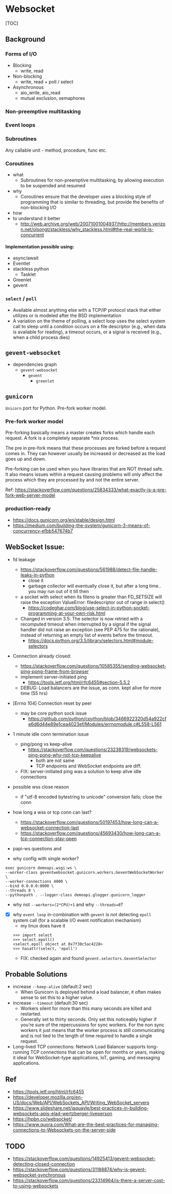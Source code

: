 # Websocket

[TOC]

## Background

### Forms of I/O
- Blocking
	- write, read 	
- Non-blocking 	
	- write, read + poll / select
- Asynchronous 
	- aio_write, aio_read
	- mutual exclusion, semaphores

### Non-preemptive multitasking

### Event loops

### Subroutines 
Any callable unit - method, procedure, func etc.

### Coroutines 
- what
	- Subroutines for non-preemptive multitasking, by allowing execution to be suspended and resumed
- why
	- Coroutines ensure that the developer uses a blocking style of programming that is similar to threading, but provide the benefits of non-blocking I/O
- how
- to understand it better
	- http://web.archive.org/web/20071001004937/http://members.verizon.net/olsongt/stackless/why_stackless.html#the-real-world-is-concurrent

#### Implementation possible using:
- async/await
- Eventlet
- stackless python
	- Tasklet
- Greenlet
- gevent


### `select` / `poll` 
- Available almost anything else with a TCP/IP protocol stack that either utilizes or is modeled after the BSD implementation
- A variation on the theme of polling, a select loop uses the select system call to sleep until a condition occurs on a file descriptor (e.g., when data is available for reading), a timeout occurs, or a signal is received (e.g., when a child process dies)

## `gevent-websocket`
- dependencies graph
	- `gevent-websocket`
		- `gevent`
			- `greenlet`

## `gunicorn`

`Unicorn` port for Python. Pre-fork worker model.

### Pre-fork worker model

Pre-forking basically means a master creates forks which handle each request. A fork is a completely separate *nix process.

The pre in pre-fork means that these processes are forked before a request comes in. They can however usually be increased or decreased as the load goes up and down.

Pre-forking can be used when you have libraries that are NOT thread safe. It also means issues within a request causing problems will only affect the process which they are processed by and not the entire server.

Ref: https://stackoverflow.com/questions/25834333/what-exactly-is-a-pre-fork-web-server-model



### production-ready
- https://docs.gunicorn.org/en/stable/design.html
- https://medium.com/building-the-system/gunicorn-3-means-of-concurrency-efbb547674b7

## WebSocket Issue:
- fd leakage
	- https://stackoverflow.com/questions/561988/detect-file-handle-leaks-in-python
		- close it
		- garbage collector will eventually close it, but after a long time.. you may run out of it till then
	- a socket with select when its fileno is greater than FD_SETSIZE will raise the exception ValueError: filedescriptor out of range in select()
		- https://codeghar.com/blog/use-select-in-python-socket-programming-at-your-own-risk.html
	- Changed in version 3.5: The selector is now retried with a recomputed timeout when interrupted by a signal if the signal handler did not raise an exception (see PEP 475 for the rationale), instead of returning an empty list of events before the timeout.
		- https://docs.python.org/3.5/library/selectors.html#module-selectors
- Connection already closed:
	- https://stackoverflow.com/questions/10585355/sending-websocket-ping-pong-frame-from-browser
	- implement server-initiated ping
		- https://tools.ietf.org/html/rfc6455#section-5.5.2
	- DEBUG: Load balancers are the issue, as conn. kept alive for more time (55 hrs)
- [Errno 104] Connection reset by peer
	- may be core python sock issue
		- https://github.com/python/cpython/blob/3466922320d54a922cfe6d6d44e89e1cea4023ef/Modules/errnomodule.c#L558-L561
- 1 minute idle conn termination issue
	- ping/pong vs keep-alive
		- https://stackoverflow.com/questions/23238319/websockets-ping-pong-why-not-tcp-keepalive
			- both are not same
			- TCP endpoints and WebSocket endpoints are diff.
	- FIX: server-initiated ping was a solution to keep alive idle connections

- possible wss close reason
	- if "utf-8 encoded bytestring to unicode" conversion fails; close the conn
- how long a wss or tcp conn can last?
	- https://stackoverflow.com/questions/50197453/how-long-can-a-websocket-connection-last
	- https://stackoverflow.com/questions/45693430/how-long-can-a-tcp-connection-stay-open
	

- papi-ws questions and
- why config with single worker?
```
exec gunicorn demoapi.wsgi:ws \
--worker-class geventwebsocket.gunicorn.workers.GeventWebSocketWorker \
--worker-connections 4000 \
--bind 0.0.0.0:8000 \
--threads 8 \
--pythonpath . --logger-class demoapi.glogger.gunicorn_logger
```

- why not `--workers=(2*CPU)+1` and why `--threads=8`?
- [x] why `event loop` in-combination with `gevent` is not detecting `epoll` system call (for a scalable I/O event notification mechanism)
	- my linux does have it
	```
	>>> import select
	>>> select.epoll()
	<select.epoll object at 0x7f30c5ac4228>
	>>> hasattr(select, 'epoll')
	```
	- FIX: checked again and found `gevent.selectors.GeventSelector`

## Probable Solutions
- increase `--keep-alive` (default:2 sec)
	- When Gunicorn is deployed behind a load balancer, it often makes sense to set this to a higher value.
- increase `--timeout` (default:30 sec)
	- Workers silent for more than this many seconds are killed and restarted.
	- Generally set to thirty seconds. Only set this noticeably higher if you’re sure of the repercussions for sync workers. For the non sync workers it just means that the worker process is still communicating and is not tied to the length of time required to handle a single request.
- Long-lived TCP connections: Network Load Balancer supports long-running TCP connections that can be open for months or years, making it ideal for WebSocket-type applications, IoT, gaming, and messaging applications.

## Ref
- https://tools.ietf.org/html/rfc6455
- https://developer.mozilla.org/en-US/docs/Web/API/WebSockets_API/Writing_WebSocket_servers
- https://www.slideshare.net/jaquayle/best-practices-in-building-websockets-apis-elad-wertzberger-liveperson
- https://hpbn.co/websocket/
- https://www.quora.com/What-are-the-best-practices-for-managing-connections-to-Websockets-on-the-server-side


## TODO
- https://stackoverflow.com/questions/14925413/gevent-websocket-detecting-closed-connection
- https://stackoverflow.com/questions/31188874/why-is-gevent-websocket-synchronous
- https://stackoverflow.com/questions/23314964/is-there-a-server-cost-to-using-websockets